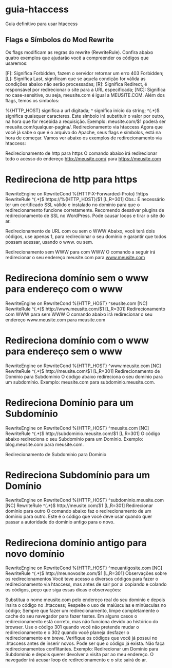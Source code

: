# guia-htaccess
Guia definitivo para usar htaccess

## Flags e Símbolos do Mod Rewrite
Os flags modificam as regras do rewrite (RewriteRule). Confira abaixo quatro exemplos que ajudarão você a compreender os códigos que usaremos:

[F]: Significa Forbidden, fazem o servidor retornar um erro 403 Forbidden;
[L]: Significa Last, significam que se aquela condição for válida as condições abaixo não serão processadas;
[R]: Significa Redirect, é responsável por redirecionar o site para a URL especificada;
[NC]: Significa no case-sensitive, ou seja, meusite.com é igual a MEUSITE.COM.
Além dos flags, temos os símbolos:

%{HTTP_HOST} significa a url digitada;
^ significa início da string;
^(.*)$ significa quaisquer caracteres. Este símbolo irá substituir o valor por outro, na hora que for recebida a requisição. Exemplo: meusite.com/$1 poderá ser meusite.com/qualquer-pagina/.
Redirecionamento via htaccess
Agora que você já sabe o que é o arquivo do Apache, seus flags e símbolos, está na hora de começar. Vamos ver abaixo os exemplos de redirecionamento via htaccess:

Redirecionamento de http para https
O comando abaixo irá redirecionar todo o acesso do endereço http://meusite.com/ para https://meusite.com

# Redireciona de http para https
<IfModule mod_rewrite.c>
RewriteEngine on
RewriteCond %{HTTP:X-Forwarded-Proto} !https
RewriteRule ^(.*)$ https://%{HTTP_HOST}/$1 [L,R=301]
</IfModule>
Obs.: É necessário ter um certificado SSL válido e instalado no domínio para que o redirecionamento funcione corretamente. Recomendo desativar plugins de redirecionamento de SSL no WordPress. Pode causar loops e tirar o site do ar.

Redirecionamento de URL com ou sem o WWW
Abaixo, você terá dois códigos, use apenas 1, para redirecionar o seu domínio e garantir que todos possam acessar, usando o www. ou sem.

Redirecionamento sem WWW para com WWW
O comando a seguir irá redirecionar o seu endereço meusite.com para www.meusite.com

# Redireciona domínio sem o www para endereço com o www
<IfModule mod_rewrite.c>
RewriteEngine on
RewriteCond %{HTTP_HOST} ^seusite.com [NC]
RewriteRule ^(.*)$ http://www.meusite.com/$1 [L,R=301]
</IfModule>
Redirecionamento com WWW para sem WWW
O comando abaixo irá redirecionar o seu endereço www.meusite.com para meusite.com

# Redireciona domínio com o www para endereço sem o www
<IfModule mod_rewrite.c>
RewriteEngine on
RewriteCond %{HTTP_HOST} ^www.meusite.com [NC]
RewriteRule ^(.*)$ http://meusite.com/$1 [L,R=301]
</IfModule>
Redirecionamento de Domínio para Subdomínio
O código abaixo redireciona o seu domínio para um subdomínio. Exemplo: meusite.com para subdominio.meusite.com.

# Redireciona Domínio para um Subdomínio
<IfModule mod_rewrite.c>
RewriteEngine on
RewriteCond %{HTTP_HOST} ^meusite.com [NC]
RewriteRule ^(.*)$ http://subdominio.meusite.com/$1 [L,R=301]
</IfModule>
O código abaixo redireciona o seu Subdomínio para um Domínio. Exemplo: blog.meusite.com para meusite.com.

Redirecionamento de Subdomínio para Domínio

# Redireciona Subdomínio para um Domínio
<IfModule mod_rewrite.c>
RewriteEngine on
RewriteCond %{HTTP_HOST} ^subdominio.meusite.com [NC]
RewriteRule ^(.*)$ http://meusite.com/$1 [L,R=301]
</IfModule>
Redirecionar domínio para outro
O comando abaixo faz o redirecionamento de um domínio para outro. Este é o código que você deve usar quando quer passar a autoridade do domínio antigo para o novo.

# Redireciona domínio antigo para novo domínio
<IfModule mod_rewrite.c>
RewriteEngine on
RewriteCond %{HTTP_HOST} ^meuantigosite.com [NC]
RewriteRule ^(.*)$ http://meunovosite.com/$1 [L,R=301]
</IfModule>
Observações sobre os redirecionamentos
Você teve acesso a diversos códigos para fazer o redirecionamento via htaccess, mas antes de sair por ai copiando e colando os códigos, peço que siga essas dicas e observações:

Substitua o nome meusite.com pelo endereço real do seu domínio e depois insira o código no .htaccess;
Respeite o uso de maiúsculas e minúsculas no código;
Sempre que fazer um redirecionamento, limpe completamente o cache do seu navegador para fazer testes. Em alguns casos o redirecionamento está correto, mas não funciona devido ao histórico do browser.
Use o código 301 quando você não pretende mudar o redirecionamento e o 302 quando você planeja desfazer o redirecionamento em breve.
Verifique os códigos que você já possui no .htaccess antes de inserir novos. Pode ser que o código já exista.
Não faça redirecionamentos conflitantes. Exemplo: Redirecionar um Domínio para Subdomínio e depois querer devolver a visita par ao meu endereço. O navegador irá acusar loop de redirecionamento e o site sairá do ar.
